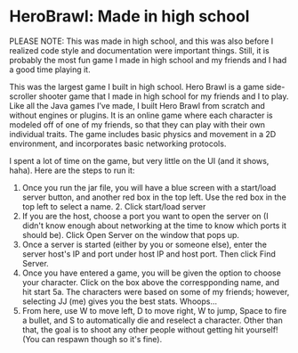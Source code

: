 # HeroBrawl: Made in high school
PLEASE NOTE: This was made in high school, and this was also before I realized code style and documentation were important things. Still, it is probably the most fun game I made in high school and my friends and I had a good time  playing it.

This was the largest game I built in high school. Hero Brawl is a game side-scroller shooter game that I made in high school for my friends and I to play. Like all the Java games I’ve made, I built Hero Brawl from scratch and without engines or plugins. It is an online game where each character is modeled off of one of my friends, so that they can play with their own individual traits. The game includes basic physics and movement in a 2D environment, and incorporates basic networking protocols.

I spent a lot of time on the game, but very little on the UI (and it shows, haha). Here are the steps to run it:
1. Once you run the jar file, you will have a blue screen with a start/load server button, and another red box in the top left. Use the red box in the top left to select a name. 2. Click start/load server
3. If you are the host, choose a port you want to open the server on (I didn't know enough about networking at the time to know which ports it should be). Click Open Server on the window that pops up.
4. Once a server is started (either by you or someone else), enter the server host's IP and port under host IP and host port. Then click Find Server.
5. Once you have entered a game, you will be given the option to choose your character. Click on the box above the correspponding name, and hit start
5a. The characters were based on some of my friends; however, selecting JJ (me) gives you the best stats. Whoops...
6. From here, use W to move left, D to move right, W to jump, Space to fire a bullet, and S to automatically die and reselect a character. Other than that, the goal is to shoot any other people without getting hit yourself! (You can respawn though so it's fine).
